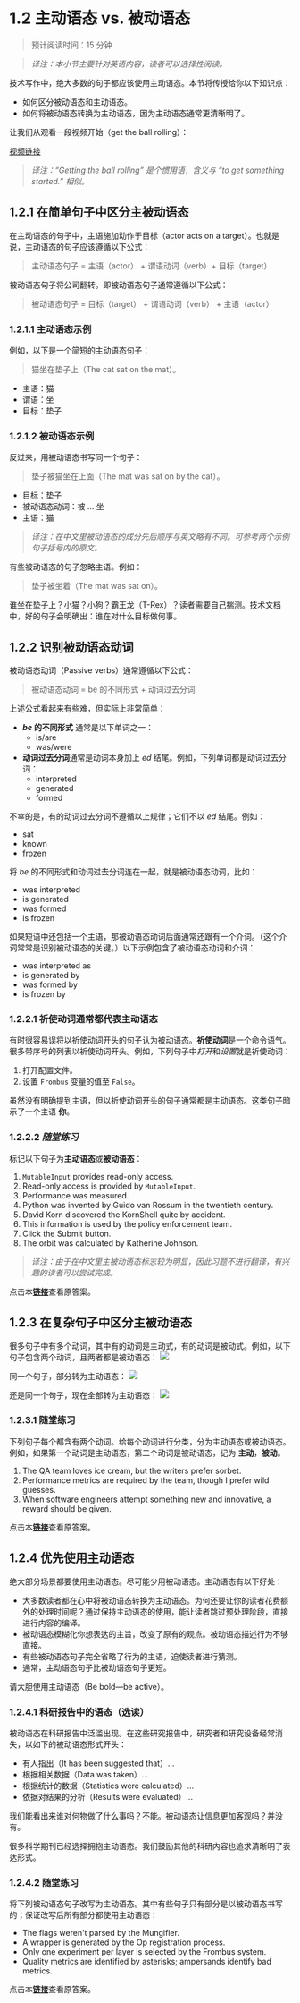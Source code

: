 # 1.2 主动语态 vs. 被动语态
> 预计阅读时间：15 分钟

> *译注：本小节主要针对英语内容，读者可以选择性阅读。*

技术写作中，绝大多数的句子都应该使用主动语态。本节将传授给你以下知识点：
- 如何区分被动语态和主动语态。
- 如何将被动语态转换为主动语态，因为主动语态通常更清晰明了。

让我们从观看一段视频开始（get the ball rolling）：

[视频链接](https://youtu.be/nG6DhoFt938)

> *译注：“Getting the ball rolling” 是个惯用语，含义与 “to get something started.” 相似。*

## 1.2.1 在简单句子中区分主被动语态
在主动语态的句子中，主语施加动作于目标（actor acts on a target）。也就是说，主动语态的句子应该遵循以下公式：
> 主动语态句子 = 主语（actor） + 谓语动词（verb）+ 目标（target）

被动语态句子将公司翻转。即被动语态句子通常遵循以下公式：
> 被动语态句子 = 目标（target） + 谓语动词（verb） + 主语（actor）

### 1.2.1.1 主动语态示例
例如，以下是一个简短的主动语态句子：
> 猫坐在垫子上（The cat sat on the mat）。

- 主语：猫
- 谓语：坐
- 目标：垫子

### 1.2.1.2 被动语态示例
反过来，用被动语态书写同一个句子：
> 垫子被猫坐在上面（The mat was sat on by the cat）。

- 目标：垫子
- 被动语态动词：被 ... 坐
- 主语：猫

> *译注：在中文里被动语态的成分先后顺序与英文略有不同。可参考两个示例句子括号内的原文。*

有些被动语态的句子忽略主语。例如：
> 垫子被坐着（The mat was sat on）。

谁坐在垫子上？小猫？小狗？霸王龙（T-Rex）？读者需要自己揣测。技术文档中，好的句子会明确出：谁在对什么目标做何事。

## 1.2.2 识别被动语态动词
被动语态动词（Passive verbs）通常遵循以下公式：
> 被动语态动词 = be 的不同形式 + 动词过去分词

上述公式看起来有些难，但实际上非常简单：
- ***be* 的不同形式** 通常是以下单词之一：
    - is/are
    - was/were
- **动词过去分词**通常是动词本身加上 *ed* 结尾。例如，下列单词都是动词过去分词：
    - interpreted
    - generated
    - formed

不幸的是，有的动词过去分词不遵循以上规律；它们不以 *ed* 结尾。例如：
- sat
- known
- frozen

将 *be* 的不同形式和动词过去分词连在一起，就是被动语态动词，比如：
- was interpreted
- is generated
- was formed
- is frozen

如果短语中还包括一个主语，那被动语态动词后面通常还跟有一个介词。（这个介词常常是识别被动语态的关键。）以下示例包含了被动语态动词和介词：
- was interpreted as
- is generated by
- was formed by
- is frozen by

### 1.2.2.1 祈使动词通常都代表主动语态
有时很容易误将以祈使动词开头的句子认为被动语态。**祈使动词**是一个命令语气。很多带序号的列表以祈使动词开头。例如，下列句子中*打开*和*设置*就是祈使动词：
1. 打开配置文件。
2. 设置 `Frombus` 变量的值至 `False`。

虽然没有明确提到主语，但以祈使动词开头的句子通常都是主动语态。这类句子暗示了一个主语 **你**。

### 1.2.2.2 *随堂练习*
标记以下句子为**主动语态**或**被动语态**：
1. `MutableInput` provides read-only access.
2. Read-only access is provided by `MutableInput`.
3. Performance was measured.
4. Python was invented by Guido van Rossum in the twentieth century.
5. David Korn discovered the KornShell quite by accident.
6. This information is used by the policy enforcement team.
7. Click the Submit button.
8. The orbit was calculated by Katherine Johnson.

> *译注：由于在中文里主被动语态标志较为明显，因此习题不进行翻译，有兴趣的读者可以尝试完成。*

点击本[**链接**](https://developers.google.com/tech-writing/one/active-voice#expandable-1)查看原答案。

## 1.2.3 在复杂句子中区分主被动语态
很多句子中有多个动词，其中有的动词是主动式，有的动词是被动式。例如，以下句子包含两个动词，且两者都是被动语态：
![](https://developers.google.com/tech-writing/one/images/passive-passive.svg)

同一个句子，部分转为主动语态：
![](https://developers.google.com/tech-writing/one/images/active-passive.svg)

还是同一个句子，现在全部转为主动语态：
![](https://developers.google.com/tech-writing/one/images/all-active.svg)

### 1.2.3.1 随堂练习
下列句子每个都含有两个动词。给每个动词进行分类，分为主动语态或被动语态。例如，如果第一个动词是主动语态，第二个动词是被动语态，记为 **主动**，**被动**。
1. The QA team loves ice cream, but the writers prefer sorbet.
2. Performance metrics are required by the team, though I prefer wild guesses.
3. When software engineers attempt something new and innovative, a reward should be given.

点击本[**链接**](https://developers.google.com/tech-writing/one/active-voice#expandable-2)查看原答案。

## 1.2.4 优先使用主动语态
绝大部分场景都要使用主动语态。尽可能少用被动语态。主动语态有以下好处：
- 大多数读者都在心中将被动语态转换为主动语态。为何还要让你的读者花费额外的处理时间呢？通过保持主动语态的使用，能让读者跳过预处理阶段，直接进行内容的编译。
- 被动语态模糊化你想表达的主旨，改变了原有的观点。被动语态描述行为不够直接。
- 有些被动语态句子完全省略了行为的主语，迫使读者进行猜测。
- 通常，主动语态句子比被动语态句子更短。

请大胆使用主动语态（Be bold—be active）。

### 1.2.4.1 科研报告中的语态（选读）
被动语态在科研报告中泛滥出现。在这些研究报告中，研究者和研究设备经常消失，以如下的被动语态形式开头：
- 有人指出（It has been suggested that）...
- 根据相关数据（Data was taken）...
- 根据统计的数据（Statistics were calculated）...
- 依据对结果的分析（Results were evaluated）...

我们能看出来谁对何物做了什么事吗？不能。被动语态让信息更加客观吗？并没有。

很多科学期刊已经选择拥抱主动语态。我们鼓励其他的科研内容也追求清晰明了表达形式。

### 1.2.4.2 随堂练习
将下列被动语态句子改写为主动语态。其中有些句子只有部分是以被动语态书写的；保证改写后所有部分都使用主动语态：
- The flags weren't parsed by the Mungifier.
- A wrapper is generated by the Op registration process.
- Only one experiment per layer is selected by the Frombus system.
- Quality metrics are identified by asterisks; ampersands identify bad metrics.

点击本[**链接**](https://developers.google.com/tech-writing/one/active-voice#expandable-3)查看原答案。

